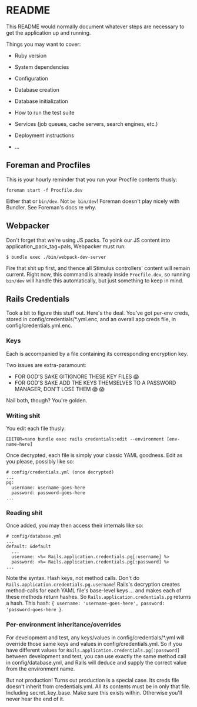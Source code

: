 # README

This README would normally document whatever steps are necessary to get the
application up and running.

Things you may want to cover:

* Ruby version

* System dependencies

* Configuration

* Database creation

* Database initialization

* How to run the test suite

* Services (job queues, cache servers, search engines, etc.)

* Deployment instructions

* ...


## Foreman and Procfiles

This is your hourly reminder that you run your Procfile contents thusly:
```
foreman start -f Procfile.dev
```
Either that or `bin/dev`. Not `be bin/dev`! Foreman doesn't play nicely with
Bundler. See Foreman's docs re why.

## Webpacker

Don't forget that we're using JS packs. To yoink our JS content into application_pack_tag+pals, Webpacker must run:

`$ bundle exec ./bin/webpack-dev-server`

Fire that shit up first, and thence all Stimulus controllers' content will remain current. Right now, this command is already inside `Procfile.dev`, so running `bin/dev` will handle this automatically, but just something to keep in mind.


## Rails Credentials

Took a bit to figure this stuff out. Here's the deal. You've got per-env creds, stored in config/credentials/*.yml.enc, and an overall app creds file, in config/credentials.yml.enc. 

### Keys

Each is accompanied by a file containing its corresponding encryption key.

Two issues are extra-paramount:
* FOR GOD'S SAKE GITIGNORE THESE KEY FILES :scream:
* FOR GOD'S SAKE ADD THE KEYS THEMSELVES TO A PASSWORD MANAGER, DON'T LOSE THEM :scream: :scream:

Nail both, though? You're golden.

### Writing shit

You edit each file thusly:
```
EDITOR=nano bundle exec rails credentials:edit --environment [env-name-here]
```

Once decrypted, each file is simply your classic YAML goodness. Edit as you please, possibly like so:
```
# config/credentials.yml (once decrypted)
...
pg:
  username: username-goes-here
  password: password-goes-here
...
```

### Reading shit

Once added, you may then access their internals like so:
```
# config/database.yml
...
default: &default
  ...
  username: <%= Rails.application.credentials.pg[:username] %>
  password: <%= Rails.application.credentials.pg[:password] %>
...
```

Note the syntax. Hash keys, not method calls. Don't do `Rails.application.credentials.pg.username`! Rails's decryption creates method-calls for each YAML file's base-level keys ... and makes each of these methods return hashes. So `Rails.application.credentials.pg` returns a hash. This hash: `{ username: 'username-goes-here', password: 'password-goes-here }`.

### Per-environment inheritance/overrides

For development and test, any keys/values in config/credentials/*.yml will override those same keys and values in config/credentials.yml. So if you have different values for `Rails.application.credentials.pg[:password]` between development and test, you can use exactly the same method call in config/database.yml, and Rails will deduce and supply the correct value from the environment name.

But not production! Turns out production is a special case. Its creds file doesn't inherit from credentials.yml. All its contents must be in only that file. Including secret_key_base. Make sure this exists within. Otherwise you'll never hear the end of it.

